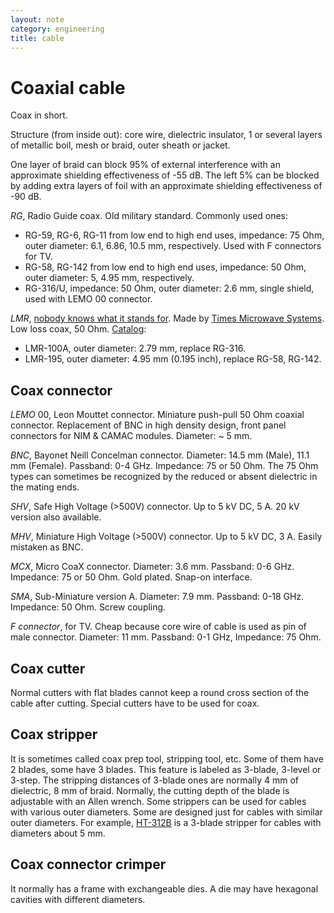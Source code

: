 ```yaml
---
layout: note
category: engineering
title: cable
---
```


Coaxial cable
=============

Coax in short.

Structure (from inside out): core wire, dielectric insulator, 1 or several
layers of metallic boil, mesh or braid, outer sheath or jacket.

One layer of braid can block 95% of external interference with an approximate
shielding effectiveness of -55 dB. The left 5% can be blocked by adding extra
layers of foil with an approximate shielding effectiveness of -90 dB.

*RG*, Radio Guide coax. Old military standard. Commonly used ones:

- RG-59, RG-6, RG-11 from low end to high end uses, impedance: 75 Ohm, outer
  diameter: 6.1, 6.86, 10.5 mm, respectively. Used with F connectors for TV. 
- RG-58, RG-142 from low end to high end uses, impedance: 50 Ohm, outer
  diameter: 5, 4.95 mm, respectively.
- RG-316/U, impedance: 50 Ohm, outer diameter: 2.6 mm, single shield,
  used with LEMO 00 connector.

*LMR*, [nobody knows what it stands for][k3dav]. Made by [Times Microwave
Systems][times]. Low loss coax, 50 Ohm. [Catalog][cat]:

- LMR-100A, outer diameter: 2.79 mm, replace RG-316.
- LMR-195, outer diameter: 4.95 mm (0.195 inch), replace RG-58, RG-142.

[k3dav]:http://www.k3dav.com/lmrcoaxialcables.htm
[times]:http://www.timesmicrowave.com/cms/products/cables/lmr/
[cat]:http://www.timesmicrowave.com/documents/resources/Complete%20Catalog.pdf

Coax connector
--------------

*LEMO* 00, Leon Mouttet connector. Miniature push-pull 50 Ohm coaxial
connector. Replacement of BNC in high density design, front panel connectors
for NIM & CAMAC modules. Diameter: ~ 5 mm.

*BNC*, Bayonet Neill Concelman connector. Diameter: 14.5 mm (Male), 11.1 mm
(Female). Passband: 0-4 GHz. Impedance: 75 or 50 Ohm. The 75 Ohm types can
sometimes be recognized by the reduced or absent dielectric in the mating ends. 

*SHV*, Safe High Voltage (>500V) connector. Up to 5 kV DC, 5 A. 20 kV version
also available.

*MHV*, Miniature High Voltage (>500V) connector. Up to 5 kV DC, 3 A. Easily
mistaken as BNC.

*MCX*, Micro CoaX connector. Diameter: 3.6 mm. Passband: 0-6 GHz. Impedance: 75
or 50 Ohm. Gold plated. Snap-on interface.

*SMA*, Sub-Miniature version A. Diameter: 7.9 mm. Passband: 0-18 GHz.
Impedance: 50 Ohm. Screw coupling.

*F connector*, for TV. Cheap because core wire of cable is used as pin of male
connector. Diameter: 11 mm. Passband: 0-1 GHz, Impedance: 75 Ohm.

Coax cutter
-----------

Normal cutters with flat blades cannot keep a round cross section of the cable
after cutting. Special cutters have to be used for coax.

Coax stripper
-------------

It is sometimes called coax prep tool, stripping tool, etc. Some of them have 2
blades, some have 3 blades. This feature is labeled as 3-blade, 3-level or
3-step. The stripping distances of 3-blade ones are normally 4 mm of
dielectric, 8 mm of braid. Normally, the cutting depth of the blade is
adjustable with an Allen wrench. Some strippers can be used for cables with
various outer diameters.  Some are designed just for cables with similar outer
diameters. For example, [HT-312B][ventev] is a 3-blade stripper for cables with
diameters about 5 mm.

[ventev]:http://www.terra-wave.com/shop/stripping-tool-3-blade-for-tws195-p-715.html

Coax connector crimper
----------------------

It normally has a frame with exchangeable dies. A die may have hexagonal
cavities with different diameters. 

